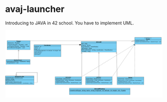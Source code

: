 # avaj-launcher

Introducing to JAVA in 42 school. You have to implement UML.

![alt text](avaj_uml.jpg)
